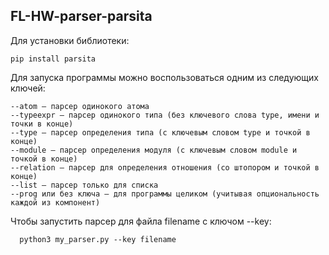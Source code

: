 ## FL-HW-parser-parsita

Для установки библиотеки:
```
pip install parsita
```

Для запуска программы можно воспользоваться одним из следующих ключей:
```
--atom — парсер одинокого атома 
--typeexpr — парсер одинокого типа (без ключевого слова type, имени и точки в конце)
--type — парсер определения типа (с ключевым словом type и точкой в конце)
--module — парсер определения модуля (с ключевым словом module и точкой в конце)
--relation — парсер для определения отношения (со штопором и точкой в конце)
--list — парсер только для списка  
--prog или без ключа — для программы целиком (учитывая опциональность каждой из компонент)
```

Чтобы запустить парсер для файла filename с ключом --key:
```
  python3 my_parser.py --key filename
```
